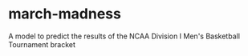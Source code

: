 # march-madness
A model to predict the results of the NCAA Division I Men's Basketball Tournament bracket

